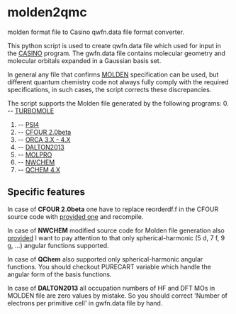 # molden2qmc
molden format file to Casino qwfn.data file format converter.

This python script is used to create qwfn.data file which used for input in the [CASINO](https://vallico.net/casinoqmc/what-is-casino/) program.
The gwfn.data file contains molecular geometry and molecular orbitals expanded in a Gaussian basis set.

In general any file that confirms [MOLDEN](http://www.cmbi.ru.nl/molden/molden_format.html) specification can be used,
but different quantum chemistry code not always fully comply with the required specifications,
in such cases, the script corrects these discrepancies.

The script supports the Molden file generated by the following programs:
0. -- [TURBOMOLE](http://www.turbomole.com/)
1. -- [PSI4](http://www.psicode.org/)
2. -- [CFOUR 2.0beta](http://www.cfour.de/)
3. -- [ORCA 3.X - 4.X](https://orcaforum.cec.mpg.de/)
4. -- [DALTON2013](http://daltonprogram.org/)
5. -- [MOLPRO](https://www.molpro.net/)
6. -- [NWCHEM](http://www.nwchem-sw.org/)
7. -- [QCHEM 4.X](http://www.q-chem.com/)


## Specific features
In case of **CFOUR 2.0beta** one have to replace reorderdf.f in the CFOUR source code with [provided one](https://github.com/Konjkov/molden2qmc/blob/master/test/CFOUR/reorderdf.f)
and recompile.

In case of **NWCHEM** modified source code for Molden file generation also [provided](https://github.com/Konjkov/molden2qmc/tree/master/test/NWCHEM/patch)
I want to pay attention to that only spherical-harmonic (5 d, 7 f, 9 g, ...) angular functions supported.

In case of **QChem** also supported only spherical-harmonic angular functions. You should checkout
PURECART variable which handle the angular form of the basis functions. 

In case of **DALTON2013** all occupation numbers of HF and DFT MOs in MOLDEN file are zero values by mistake.
So you should correct 'Number of electrons per primitive cell' in gwfn.data file by hand.
